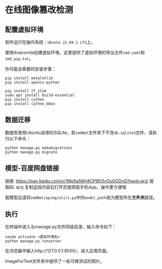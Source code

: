 # 在线图像篡改检测

## 配置虚拟环境

软件运行在操作系统：`Ubuntu 22.04.1 LTS`上。

使用Anaconda创建虚拟环境，这里提供了虚拟环境的导出文件`imd.yaml`和`imd_pip.txt`。

你可能会需要的安装步骤：

```
pip install matplotlib
pip install opencv-python

pip install tf_slim
sudo apt install build-essential
pip install cython
pip install cython_bbox
```



## 数据迁移

数据库使用Ubuntu自带的SQLite，若`imdNet`文件夹下不含`db.sqlite3`文件，请执行以下命令：

```
python manage.py makemigrations
python manage.py migrate
```



## 模型-百度网盘链接

链接: https://pan.baidu.com/s/1Mp5a56H4CP9Et5yDu0GDnQ?pwd=qrzj 提取码: qrzj 复制这段内容后打开百度网盘手机App，操作更方便哦

载模型后请将`imdNet/upimg/utils.py`中的`model_path`改为模型所在**文件夹**路径。



## 执行

在终端中进入与manage.py文件同级目录，输入命令如下：

```
conda activate <虚拟环境名>
python manage.py runserver
```

在浏览器中输入http://127.0.0.1:8000/，进入应用页面。

ImageForTest文件夹中提供了一些可做测试的图片。



